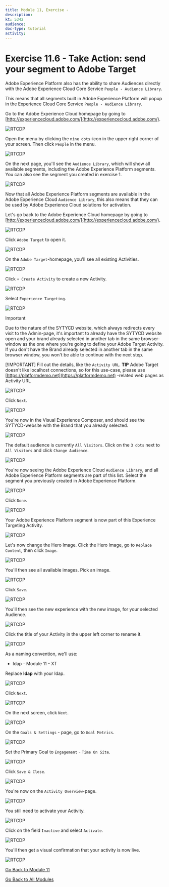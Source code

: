 ```yaml
---
title: Module 11, Exercise - 
description: 
kt: 5342
audience: 
doc-type: tutorial
activity: 
---
```


# Exercise 11.6 - Take Action: send your segment to Adobe Target

Adobe Experience Platform also has the ability to share Audiences directly with the Adobe Experience Cloud Core Service ``People - Audience Library``.

This means that all segments built in Adobe Experience Platform will popup in the Experience Cloud Core Service ``People - Audience Library``.

Go to the Adobe Experience Cloud homepage by going to [http://experiencecloud.adobe.com/](http://experiencecloud.adobe.com/).

![RTCDP](./images/excl.png)

Open the menu by clicking the ``nine dots``-icon in the upper right corner of your screen. Then click ``People`` in the menu.

![RTCDP](./images/excl1.png)

On the next page, you'll see the ``Audience Library``, which will show all available segments, including the Adobe Experience Platform segments. You can also see the segment you created in exercise 1.

![RTCDP](./images/excl2.png)

Now that all Adobe Experience Platform segments are available in the Adobe Experience Cloud ``Audience Library``, this also means that they can be used by Adobe Experience Cloud solutions for activation.

Let's go back to the Adobe Experience Cloud homepage by going to [http://experiencecloud.adobe.com/](http://experiencecloud.adobe.com/).

![RTCDP](./images/excl.png)

Click ``Adobe Target`` to open it.

![RTCDP](./images/exclat.png)

On the ``Adobe Target``-homepage, you'll see all existing Activities.

![RTCDP](./images/exclatov.png)

Click ``+ Create Activity`` to create a new Activity.

![RTCDP](./images/exclatcr.png)

Select ``Experience Targeting``.

![RTCDP](./images/exclatcrxt.png)

>[!IMPORTANT]
> Due to the nature of the SYTYCD website, which always redirects every visit to the Admin-page, it's important to already have the SYTYCD website open and your brand already selected in another tab in the same browser-window as the one where you're going to define your Adobe Target Activity. If you don't have the Brand already selected in another tab in the same browser window, you won't be able to continue with the next step.
>
>[!IMPORTANT] Fill out the details, like the ``Activity URL``. **TIP** Adobe Target doesn't like localhost connections, so for this use-case, please use [https://platformdemo.net](https://platformdemo.net) -related web pages as Activity URL

![RTCDP](./images/exclatcrxtdtl.png)

Click ``Next``.

![RTCDP](./images/exclatcrxtdtlnext.png)

You're now in the Visual Experience Composer, and should see the SYTYCD-website with the Brand that you already selected.

![RTCDP](./images/exclatvec.png)

The default audience is currently ``All Visitors``. Click on the ``3 dots`` next to ``All Visitors`` and click ``Change Audience``.

![RTCDP](./images/exclatveccha.png)

You're now seeing the Adobe Experience Cloud ``Audience Library``, and all Adobe Experience Platform segments are part of this list. Select the segment you previously created in Adobe Experience Platform.

![RTCDP](./images/exclatvecchaud.png)

Click ``Done``.

![RTCDP](./images/exclatvecchadone.png)

Your Adobe Experience Platform segment is now part of this Experience Targeting Activity.

![RTCDP](./images/exclatvecchaok.png)

Let's now change the Hero Image. Click the Hero Image, go to ``Replace Content``, then click ``Image``.

![RTCDP](./images/exclatveccta.png)

You'll then see all available images. Pick an image.

![RTCDP](./images/exclatvecctaimg.png)

Click ``Save``.

![RTCDP](./images/exclatvecctaimgsave.png)

You'll then see the new experience with the new image, for your selected Audience.

![RTCDP](./images/exclatvecctaimgsaved.png)

Click the title of your Activity in the upper left corner to rename it.

![RTCDP](./images/exclatvecname.png)

As a naming convention, we'll use:

* ldap - Module 11 - XT

Replace **ldap** with your ldap.

![RTCDP](./images/exclatvecnamen.png)

Click ``Next``.

![RTCDP](./images/exclatvecnamenext.png)

On the next screen, click ``Next``.

![RTCDP](./images/vec1.png)

On the ``Goals & Settings`` - page, go to ``Goal Metrics``.

![RTCDP](./images/vec2.png)

Set the Primary Goal to ``Engagement`` - ``Time On Site``.

![RTCDP](./images/vec3.png)

Click ``Save & Close``.

![RTCDP](./images/vecsave.png)

You're now on the ``Activity Overview``-page.

![RTCDP](./images/vecsave.png)

You still need to activate your Activity.

![RTCDP](./images/vec5.png)

Click on the field ``Inactive`` and select ``Activate``.

![RTCDP](./images/vec6.png)

You'll then get a visual confirmation that your activity is now live.

![RTCDP](./images/veclive.png)

[Go Back to Module 11](./README.md)

[Go Back to All Modules](../../README.md)
